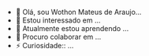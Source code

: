 - 👋 Olá, sou Wothon Mateus de Araujo...
- 👀 Estou interessado em ...
- 🌱 Atualmente estou aprendendo ...
- 💞️ Procuro colaborar em  ...
- ⚡ Curiosidade:: ...

<!---
Wothon  Mateus/Wothon Mateus is a  special repository because its README.md`(th is file) apears on your GitHub profile.
You can clicking the Preview link to take a look at your changs. 
--->
